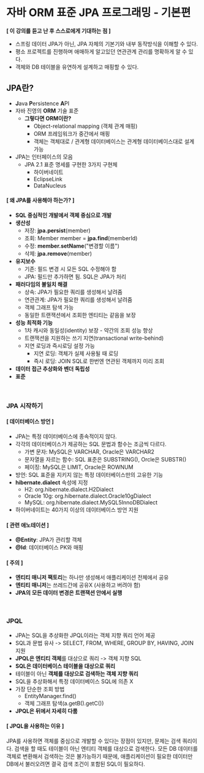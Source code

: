 # 자바 ORM 표준 JPA 프로그래밍 - 기본편

**[ 이 강의를 듣고 난 후 스스로에게 기대하는 점 ]**

- 스프링 데이터 JPA가 아닌, JPA 자체의 기본기와 내부 동작방식을 이해할 수 있다.
- 평소 프로젝트를 진행하며 애매하게 알고있던 연관관계 관리를 명확하게 알 수 있다.
- 객체와 DB 테이블을 유연하게 설계하고 매핑할 수 있다.

## JPA란?
- **J**ava **P**ersistence **A**PI
- 자바 진영의 **ORM** 기술 표준
  - **그렇다면 ORM이란?**
    - Object-relational mapping (객체 관계 매핑)
    - ORM 프레임워크가 중간에서 매핑
    - 객체는 객체대로 / 관계형 데이터베이스는 관계형 데이터베이스대로 설계 가능
- JPA는 인터페이스의 모음
  - JPA 2.1 표준 명세를 구현한 3가지 구현체
    - 하이버네이트
    - EclipseLink
    - DataNucleus

#### [ 왜 JPA를 사용해야 하는가? ]
- **SQL 중심적인 개발에서 객체 중심으로 개발**
- **생산성**
  - 저장: **jpa.persist**(member)
  - 조회: Member member = **jpa.find**(memberId)
  - 수정: **member.setName**("변경할 이름")
  - 삭제: **jpa.remove**(member)
- **유지보수**
  - 기존: 필드 변경 시 모든 SQL 수정해야 함
  - JPA: 필드만 추가하면 됨. SQL은 JPA가 처리
- **패러다임의 불일치 해결**
  - 상속: JPA가 필요한 쿼리를 생성해서 날려줌
  - 연관관계: JPA가 필요한 쿼리를 생성해서 날려줌
  - 객체 그래프 탐색 가능
  - 동일한 트랜잭션에서 조회한 엔티티는 같음을 보장
- **성능 최적화 기능**
  - 1차 캐시와 동일성(identity) 보장 - 약간의 조회 성능 향상
  - 트랜잭션을 지원하는 쓰기 지연(transactional write-behind)
  - 지연 로딩과 즉시로딩 설정 가능
    - 지연 로딩: 객체가 실제 사용될 때 로딩
    - 즉시 로딩: JOIN SQL로 한번엔 연관된 객체까지 미리 조회
- **데이터 접근 추상화와 벤더 독립성**
- **표준**

<br>

### JPA 시작하기

#### [ 데이터베이스 방언 ]
- JPA는 특정 데이터베이스에 종속적이지 않다.
- 각각의 데이터베이스가 제공하는 SQL 문법과 함수는 조금씩 다르다.
  - 가변 문자: MySQL은 VARCHAR, Oracle은 VARCHAR2
  - 문자열을 자르는 함수: SQL 표준은 SUBSTRING(), Orcle은 SUBSTR()
  - 페이징: MySQL은 LIMIT, Oracle은 ROWNUM
- 방언: SQL 표준을 지키지 않는 특정 데이터베이스만의 고유한 기능
- **hibernate.dialect** 속성에 지정
  - H2: org.hibernate.dialect.H2Dialect
  - Oracle 10g: org.hibernate.dialect.Oracle10gDialect
  - MySQL: org.hibernate.dialect.MySQL5InnoDBDialect
- 하이버네이트는 40가지 이상의 데이터베이스 방언 지원

#### [ 관련 애노테이션 ]
- **@Entity**: JPA가 관리할 객체
- **@Id**: 데이터베이스 PK와 매핑

#### [ 주의 ]
- **엔티티 매니저 팩토리**는 하나만 생성해서 애플리케이션 전체에서 공유
- **엔티티 매니저**는 쓰레드간에 공유X (사용하고 버려야 함)
- **JPA의 모든 데이터 변경은 트랜잭션 안에서 실행**

<br>

### JPQL
- JPA는 SQL을 추상화한 JPQL이라는 객체 지향 쿼리 언어 제공
- SQL과 문법 유사 -> SELECT, FROM, WHERE, GROUP BY, HAVING, JOIN 지원
- **JPQL은 엔티티 객체**를 대상으로 쿼리 -> 객체 지향 SQL
- **SQL은 데이터베이스 테이블을 대상으로 쿼리**
- 테이블이 아닌 **객체를 대상으로 검색하는 객체 지향 쿼리**
- SQL을 추상화해서 특정 데이터베이스 SQL에 의존 X
- 가장 단순한 조회 방법
  - EntityManager.find()
  - 객체 그래프 탐색(a.getB().getC())
- **JPQL은 뒤에서 자세히 다룸**

#### [ JPQL을 사용하는 이유 ]
JPA를 사용하면 객체를 중심으로 개발할 수 있다는 장점이 있지만, 문제는 검색 쿼리이다.
검색을 할 때도 테이블이 아닌 엔티티 객체를 대상으로 검색한다. 모든 DB 데이터를 객체로 변환해서 검색하는 것은 불가능하기 때문에,
애플리케이션이 필요한 데이터만 DB에서 불러오려면 결국 검색 조건이 포함된 SQL이 필요하다.























